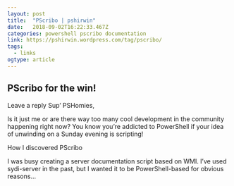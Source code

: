 ```yaml
---
layout: post 
title:  "PScribo | pshirwin" 
date:   2018-09-02T16:22:33.467Z 
categories: powershell pscribo documentation
link: https://pshirwin.wordpress.com/tag/pscribo/ 
tags:
  - links
ogtype: article 
---
```


## PScribo for the win!
Leave a reply
Sup’ PSHomies,

Is it just me or are there way too many cool development in the community happening right now? You know you’re addicted to PowerShell if your idea of unwinding on a Sunday evening is scripting! 

How I discovered PScribo

I was busy creating a server documentation script based on WMI. I’ve used sydi-server in the past, but I wanted it to be PowerShell-based for obvious reasons… 